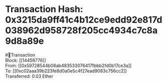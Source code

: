 
Transaction Hash: 0x3215da9ff41c4b12ce9edd92e817d038962d958728f205cc4934c7c8a9d8a89e
====================================================================================
  
#💸Transaction  
Block: [[14456776]]  
From: [[0x59728544b08ab483533076417fbbb2fd0b17ce3a]]  
To: [[0xc02aaa39b223fe8d0a0e5c4f27ead9083c756cc2]]  
Transferred: 0.03 Ether